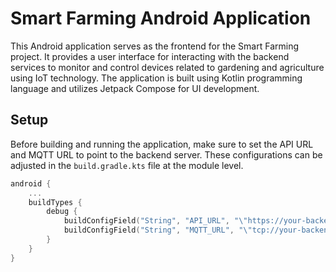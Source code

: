 # Smart Farming Android Application

This Android application serves as the frontend for the Smart Farming project. It provides a user interface for interacting with the backend services to monitor and control devices related to gardening and agriculture using IoT technology. The application is built using Kotlin programming language and utilizes Jetpack Compose for UI development.

## Setup

Before building and running the application, make sure to set the API URL and MQTT URL to point to the backend server. These configurations can be adjusted in the `build.gradle.kts` file at the module level.

```kotlin
android {
    ...
    buildTypes {
        debug {
            buildConfigField("String", "API_URL", "\"https://your-backend-api-url.com\"")
            buildConfigField("String", "MQTT_URL", "\"tcp://your-backend-mqtt-url.com\"")
        }
    }
}
